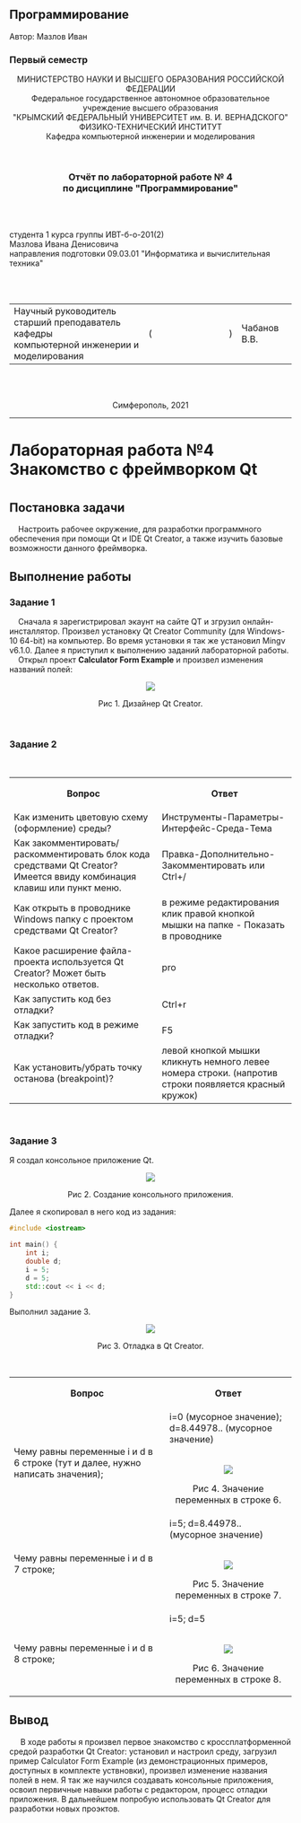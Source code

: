 ## Программирование
​Автор: Мазлов Иван
​<br><h3> Первый семестр </h3>
<p align="center">МИНИСТЕРСТВО НАУКИ  И ВЫСШЕГО ОБРАЗОВАНИЯ РОССИЙСКОЙ ФЕДЕРАЦИИ<br>
Федеральное государственное автономное образовательное учреждение высшего образования<br>
"КРЫМСКИЙ ФЕДЕРАЛЬНЫЙ УНИВЕРСИТЕТ им. В. И. ВЕРНАДСКОГО"<br>
ФИЗИКО-ТЕХНИЧЕСКИЙ ИНСТИТУТ<br>
Кафедра компьютерной инженерии и моделирования</p>
<br>
<h3 align="center">Отчёт по лабораторной работе № 4<br> по дисциплине "Программирование"</h3>
<br><br>
<p>студента 1 курса группы ИВТ-б-о-201(2)<br>
Мазлова Ивана Денисовича<br>
направления подготовки 09.03.01 "Информатика и вычислительная техника"</p>
<br><br>
<table>
<tr><td>Научный руководитель<br> старший преподаватель кафедры<br> компьютерной инженерии и моделирования</td>
<td>(&nbsp;&nbsp;&nbsp;&nbsp;&nbsp;&nbsp;&nbsp;&nbsp;&nbsp;&nbsp;&nbsp;&nbsp;&nbsp;&nbsp;&nbsp;&nbsp;&nbsp;&nbsp;&nbsp;&nbsp;&nbsp;&nbsp;&nbsp;&nbsp;&nbsp;&nbsp;&nbsp;&nbsp;&nbsp;&nbsp;&nbsp;&nbsp;)</td>
<td>Чабанов В.В.</td>
</tr>
</table>
<br><br>
<p align="center" > Симферополь, 2021</p>
<hr>


<p align="center"><h1>Лабораторная работа №4<br>Знакомство с фреймворком Qt<h1></p>

<h2>Постановка задачи</h2>
<p>&nbsp;&nbsp;&nbsp;&nbsp;Настроить рабочее окружение, для разработки программного обеспечения при помощи Qt и IDE Qt Creator, а также изучить базовые возможности данного фреймворка.</p>

<h2>Выполнение работы</h2>

<h3>Задание 1</h3>

&nbsp;&nbsp;&nbsp;&nbsp;Сначала я зарегистрировал экаунт на сайте QT и згрузил онлайн-инсталлятор. Произвел установку Qt Creator Community (для Windows-10 64-bit) на компьютер.
Во время установки я так же установил Mingv v6.1.0.
Далее я приступил к выполнению заданий лабораторной работы.<br>
&nbsp;&nbsp;&nbsp;&nbsp;Открыл проект <b>Calculator Form Example</b> и произвел изменения названий полей:
<p align="center"><img src="pic/scr_1.png"></p>
<p align="center">Рис 1. Дизайнер Qt Creator.</p>
<br>
<h3>Задание 2</h3>
<br>
<table>
<tr> <td><b><p align="center">Вопрос</p></b></td><td><b><p align="center">Ответ</p></b></td> </tr>
<tr><td>Как изменить цветовую схему (оформление) среды?</td>
	<td>Инструменты-Параметры-Интерфейс-Среда-Тема</td></tr>
<tr><td>Как закомментировать/раскомментировать блок кода средствами Qt Creator? Имеется ввиду комбинация клавиш или пункт меню.</td>
	<td>Правка-Дополнительно-Закомментировать или Ctrl+/</td></tr>
<tr><td>Как открыть в проводнике Windows папку с проектом средствами Qt Creator?</td>
	<td>в режиме редактирования клик правой кнопкой мышки на папке - Показать в проводнике</td></tr>
<tr><td>Какое расширение файла-проекта используется Qt Creator? Может быть несколько ответов.</td>
	<td>pro</td></tr>
<tr><td>Как запустить код без отладки?</td>
	<td>Ctrl+r</td></tr>
<tr><td>Как запустить код в режиме отладки?</td>
	<td>F5</td></tr>
<tr><td>Как установить/убрать точку останова (breakpoint)?</td>
	<td>левой кнопкой мышки кликнуть немного левее номера строки. (напротив строки появляется красный кружок)</td></tr>
</table>

<br>
<h3>Задание 3</h3>
Я создал консольное приложение Qt.
<p align="center"><img src="pic/scr_0.png"></p>
<p align="center">Рис 2. Создание консольного приложения.</p>

Далее я скопировал в него код из задания:

```c++
#include <iostream>

int main() {
    int i;
    double d;
    i = 5;
    d = 5;
    std::cout << i << d;
}

```
Выполнил задание 3.
<p align="center"><img src="pic/scr_2.png"></p>
<p align="center">Рис 3. Отладка в Qt Creator.</p>

<br>
<table>
<tr>
<tr> <td><b><p align="center">Вопрос</p></b></td><td><b><p align="center">Ответ</p></b></td></tr>
<tr> <td>Чему равны переменные i и d в 6 строке (тут и далее, нужно написать значения);</td>
	<td>
	i=0 (мусорное значение); d=8.44978.. (мусорное значение)<br><br>
	<p align="center"><img src="pic/line_6.png"></p>
	<p align="center">Рис 4. Значение переменных в строке 6.</p>
	</td></tr>
<tr> <td>Чему равны переменные i и d в 7 строке;</td>
	<td>
	i=5; d=8.44978.. (мусорное значение)<br><br>
	<p align="center"><img src="pic/line_7.png"></p>
	<p align="center">Рис 5. Значение переменных в строке 7.</p>
	</td></tr>
<tr> <td>Чему равны переменные i и d в 8 строке;</td>
	<td>
	i=5; d=5<br><br>
	<p align="center"><img src="pic/line_8.png"></p>
	<p align="center">Рис 6. Значение переменных в строке 8.</p>
	</td></tr>
</tr>
</table>


<h2>Вывод</h2>
&nbsp;&nbsp;&nbsp;&nbsp; В ходе работы я произвел первое знакомство с кроссплатформенной средой разработки Qt Creator: 
установил и настроил среду, загрузил пример Calculator Form Example (из демонстрационных примеров, доступных в комплекте уствновки), 
произвел изменение названия полей в нем.
Я так же научился создавать консольные приложения, освоил первичные навыки работы с редактором, процесс отладки приложения.
В дальнейшем попробую использовать Qt Creator для разработки новых проэктов.




